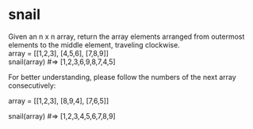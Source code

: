 # snail
Given an n x n array, return the array elements arranged from outermost elements to the middle element, traveling clockwise.  
array = [[1,2,3], [4,5,6], [7,8,9]]   
snail(array) #=> [1,2,3,6,9,8,7,4,5]


For better understanding, please follow the numbers of the next array consecutively:

array = [[1,2,3],
         [8,9,4],
         [7,6,5]]
         
snail(array) #=> [1,2,3,4,5,6,7,8,9]
